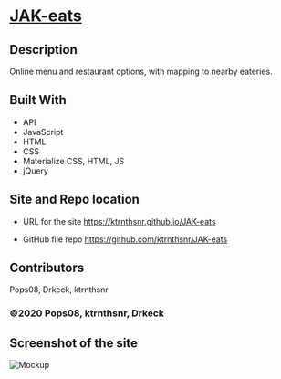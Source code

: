 # [JAK-eats](https://ktrnthsnr.github.io/JAK-eats)

## Description
Online menu and restaurant options, with mapping to nearby eateries.

## Built With
* API
* JavaScript
* HTML
* CSS
* Materialize CSS, HTML, JS
* jQuery

## Site and Repo location

* URL for the site
https://ktrnthsnr.github.io/JAK-eats

* GitHub file repo
https://github.com/ktrnthsnr/JAK-eats

## Contributors
Pops08, Drkeck, ktrnthsnr

### ©️2020 Pops08, ktrnthsnr, Drkeck

## Screenshot of the site

![Mockup](./assets/images/insertHere.JPG "JAK-eats")
